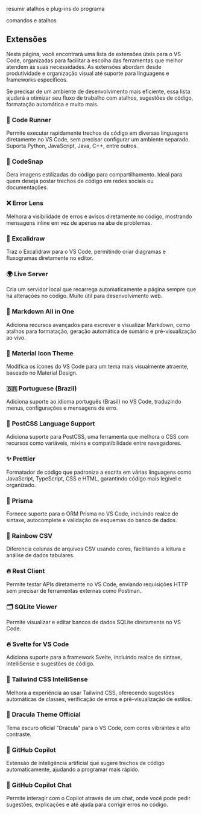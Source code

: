 resumir atalhos e plug-ins do programa

comandos e atalhos

## Extensões

Nesta página, você encontrará uma lista de extensões úteis para o VS Code, organizadas para facilitar a escolha das ferramentas que melhor atendem às suas necessidades. As extensões abordam desde produtividade e organização visual até suporte para linguagens e frameworks específicos.

Se precisar de um ambiente de desenvolvimento mais eficiente, essa lista ajudará a otimizar seu fluxo de trabalho com atalhos, sugestões de código, formatação automática e muito mais. 

### 🔹 **Code Runner**

Permite executar rapidamente trechos de código em diversas linguagens diretamente no VS Code, sem precisar configurar um ambiente separado. Suporta Python, JavaScript, Java, C++, entre outros.

### 📸 **CodeSnap**

Gera imagens estilizadas do código para compartilhamento. Ideal para quem deseja postar trechos de código em redes sociais ou documentações.

### ❌ **Error Lens**

Melhora a visibilidade de erros e avisos diretamente no código, mostrando mensagens inline em vez de apenas na aba de problemas.

### 📝 **Excalidraw**

Traz o Excalidraw para o VS Code, permitindo criar diagramas e fluxogramas diretamente no editor.

### 🌍 **Live Server**

Cria um servidor local que recarrega automaticamente a página sempre que há alterações no código. Muito útil para desenvolvimento web.

### 📄 **Markdown All in One**

Adiciona recursos avançados para escrever e visualizar Markdown, como atalhos para formatação, geração automática de sumário e pré-visualização ao vivo.

### 🎨 **Material Icon Theme**

Modifica os ícones do VS Code para um tema mais visualmente atraente, baseado no Material Design.

### 🇧🇷 **Portuguese (Brazil)**

Adiciona suporte ao idioma português (Brasil) no VS Code, traduzindo menus, configurações e mensagens de erro.

### 🎨 **PostCSS Language Support**

Adiciona suporte para PostCSS, uma ferramenta que melhora o CSS com recursos como variáveis, mixins e compatibilidade entre navegadores.

### ✨ **Prettier**

Formatador de código que padroniza a escrita em várias linguagens como JavaScript, TypeScript, CSS e HTML, garantindo código mais legível e organizado.

### 🔗 **Prisma**

Fornece suporte para o ORM Prisma no VS Code, incluindo realce de sintaxe, autocomplete e validação de esquemas do banco de dados.

### 🌈 **Rainbow CSV**

Diferencia colunas de arquivos CSV usando cores, facilitando a leitura e análise de dados tabulares.

### 🔥 **Rest Client**

Permite testar APIs diretamente no VS Code, enviando requisições HTTP sem precisar de ferramentas externas como Postman.

### 🗂️ **SQLite Viewer**

Permite visualizar e editar bancos de dados SQLite diretamente no VS Code.

### 🔥 **Svelte for VS Code**

Adiciona suporte para a framework Svelte, incluindo realce de sintaxe, IntelliSense e sugestões de código.

### 🌊 **Tailwind CSS IntelliSense**

Melhora a experiência ao usar Tailwind CSS, oferecendo sugestões automáticas de classes, verificação de erros e pré-visualização de estilos.

### 🦇 **Dracula Theme Official**

Tema escuro oficial "Dracula" para o VS Code, com cores vibrantes e alto contraste.

### 🤖 **GitHub Copilot**

Extensão de inteligência artificial que sugere trechos de código automaticamente, ajudando a programar mais rápido.

### 💬 **GitHub Copilot Chat**

Permite interagir com o Copilot através de um chat, onde você pode pedir sugestões, explicações e até ajuda para corrigir erros no código.
